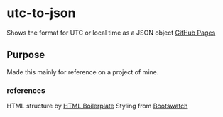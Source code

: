 # utc-to-json
Shows the format for UTC or local time as a JSON object
[GitHub Pages](https://mitchwilkins.github.io/utc-to-json/)

## Purpose
Made this mainly for reference on a project of mine.

### references 
HTML structure by [HTML Boilerplate](https://html5boilerplate.com)
Styling from [Bootswatch](https://bootswatch.com)
